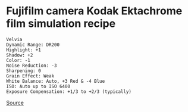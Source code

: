 # Fujifilm camera Kodak Ektachrome film simulation recipe

```
Velvia
Dynamic Range: DR200
Highlight: +1
Shadow: +2
Color: -1
Noise Reduction: -3
Sharpening: 0
Grain Effect: Weak
White Balance: Auto, +3 Red & -4 Blue
ISO: Auto up to ISO 6400
Exposure Compensation: +1/3 to +2/3 (typically)
```

[Source](https://fujixweekly.com/2018/12/02/my-fujifilm-x-t20-kodak-ektachrome-100sw-film-simulation-recipe/)